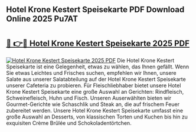 ## Hotel Krone Kestert Speisekarte PDF Download Online 2025 Pu7AT

# <h2><a href="http://gcc0lam.nevu.top/?p=Hotel+Krone+Kestert+Speisekarte">🔗 👉🔴 Hotel Krone Kestert Speisekarte 2025 PDF</a></h2>

[![Hotel Krone Kestert Speisekarte 2025 PDF](https://i.imgur.com/dBaPXMq.png)](http://gcc0lam.nevu.top/?p=Hotel+Krone+Kestert+Speisekarte)
Die Hotel Krone Kestert Speisekarte ist eine Gelegenheit, etwas zu wählen, das Ihnen gefällt. Wenn Sie etwas Leichtes und Frisches suchen, empfehlen wir Ihnen, unsere Salate aus unserer Salatabteilung auf der Hotel Krone Kestert Speisekarte unserer Cafeteria zu probieren. Für Fleischliebhaber bietet unsere Hotel Krone Kestert Speisekarte eine große Auswahl an Gerichten: Rindfleisch, Schweinefleisch, Huhn und Fisch. Unseren Auserwählten bieten wir Gourmet-Gerichte wie Schaschlik und Steak an, die auf frischem Feuer zubereitet werden. Unsere Hotel Krone Kestert Speisekarte umfasst eine große Auswahl an Desserts, von klassischen Torten und Kuchen bis hin zu exquisiten Crème Brûlée und Schokoladentörtchen.
